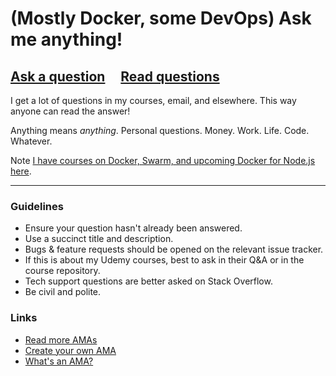 # (Mostly Docker, some DevOps) Ask me anything!

## [Ask a question](../../issues/new) &nbsp;&nbsp;&nbsp; [Read questions](../../issues)

I get a lot of questions in my courses, email, and elsewhere. This way anyone can read the answer!

Anything means *anything*. Personal questions. Money. Work. Life. Code. Whatever.

Note [I have courses on Docker, Swarm, and upcoming Docker for Node.js here](https://www.bretfisher.com/docker).

---

### Guidelines

- Ensure your question hasn't already been answered.
- Use a succinct title and description.
- Bugs & feature requests should be opened on the relevant issue tracker.
- If this is about my Udemy courses, best to ask in their Q&A or in the course repository.
- Tech support questions are better asked on Stack Overflow.
- Be civil and polite.

### Links

- [Read more AMAs](https://github.com/sindresorhus/amas)
- [Create your own AMA](https://github.com/sindresorhus/amas/blob/master/create-ama.md)
- [What's an AMA?](https://en.wikipedia.org/wiki/Reddit#IAmA_and_AMA)
